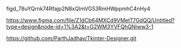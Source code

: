 figd_78uYQrnk74Rfajp2N8xQImVG53RmHWppmhC4nHy4

https://www.figma.com/file/Z1dCb64MXCd9VMetT7GdQQ/Untitled?type=design&node-id=1%3A2&t=G2WM3YVFQhQNiww3-1

https://github.com/ParthJadhav/Tkinter-Designer.git